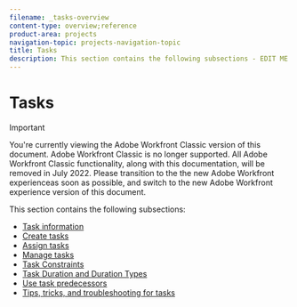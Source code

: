 ```yaml
---
filename: _tasks-overview
content-type: overview;reference
product-area: projects
navigation-topic: projects-navigation-topic
title: Tasks
description: This section contains the following subsections - EDIT ME.
---
```


# Tasks

>[!IMPORTANT]
>
>You're currently viewing the Adobe Workfront Classic version of this document. Adobe Workfront Classic is no longer supported. All Adobe Workfront Classic functionality, along with this documentation, will be removed in July 2022. Please transition to the the new Adobe Workfront experienceas soon as possible, and switch to the new Adobe Workfront experience version of this document.

This section contains the following subsections:

* [Task information](../../manage-work/tasks/task-information/task-information.md) 
* [Create tasks](../../manage-work/tasks/create-tasks/create-tasks-overview-1.md) 
* [Assign tasks](../../manage-work/tasks/assign-tasks/assign-tasks-1.md) 
* [Manage tasks](../../manage-work/tasks/manage-tasks/manage-tasks.md) 
* [Task Constraints](../../manage-work/tasks/task-constraints/task-constraints.md) 
* [Task Duration and Duration Types](../../manage-work/tasks/taskdurtn/task-duration-duration-type.md) 
* [Use task predecessors](../../manage-work/tasks/use-prdcssrs/use-task-predecessors.md) 
* [Tips, tricks, and troubleshooting for tasks](../../manage-work/tasks/tips-tricks-and-troubleshooting/tips-tricks-troubleshooting-tasks.md)

